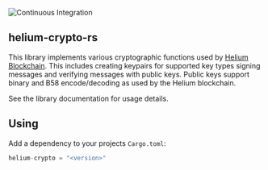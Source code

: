 ![Continuous Integration](https://github.com/helium/helium-crypto-rs/workflows/Continuous%20Integration/badge.svg)

## helium-crypto-rs

This library implements various cryptographic functions used by [Helium
Blockchain](https://helium.com). This includes creating keypairs for supported
key types signing messages and verifying messages with public keys. Public keys
support binary and B58 encode/decoding as used by the Helium blockchain. 

See the library documentation for usage details. 

## Using

Add a dependency to your projects `Cargo.toml`:

```rust
helium-crypto = "<version>"
```
